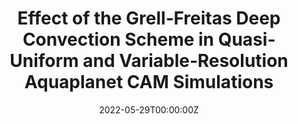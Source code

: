 ---
title: 'Effect of the Grell‐Freitas Deep Convection Scheme in Quasi‐Uniform and Variable‐Resolution Aquaplanet CAM Simulations'

authors:
  - Jihyeon Jang
  - William C. Skamarock
  - PSH
  - Colin M. Zarzycki
  - Koichi Sakaguchi
  - L. Ruby Leung

date: '2022-05-29T00:00:00Z'
publishDate: '2022-05-29T00:00:00Z'
publication_types: ['2']

publication: '*Journal of Advances in Modeling Earth Systems, 14*'
publication_short: '**'

abstract: ''

tags:
  - deep convection parameterization
  - aquaplanet
  - model resolution
  - climate model

featured: true

links:
  - name: Paper
    url: https://doi.org/10.1029/2020MS002459
---
